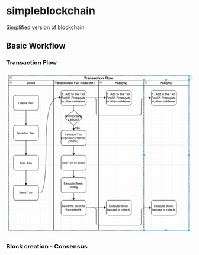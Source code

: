 # simpleblockchain
Simplified version of blockchain

## Basic Workflow

### Transaction Flow

![Alt text](./docs/TransactionFlow.png?raw=true "Transaction Flow in a blockchain")

### Block creation - Consensus
